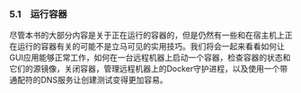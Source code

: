 ### 5.1　运行容器

尽管本书的大部分内容是关于正在运行的容器的，但是仍然有一些和在宿主机上正在运行的容器有关的可能不是立马可见的实用技巧。我们将会一起来看看如何让GUI应用能够正常工作，如何在一台远程机器上启动一个容器，检查容器的状态和它们的源镜像，关闭容器，管理远程机器上的Docker守护进程，以及使用一个带通配符的DNS服务让创建测试变得更加容易。

